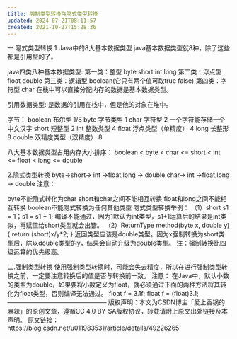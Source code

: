 ```yaml
---
title: 强制类型转换与隐式类型转换
updated: 2024-07-21T08:11:57
created: 2021-10-27T15:28:36
---
```


一.隐式类型转换
1.Java中的8大基本数据类型
java基本数据类型就8种，除了这些都是引用型的了。

java四类八种基本数据类型:
第一类：整型 byte short int long
第二类：浮点型 float double
第三类：逻辑型 boolean(它只有两个值可取true false)
第四类：字符型 char
在栈中可以直接分配内存的数据是基本数据类型。

引用数据类型:
是数据的引用在栈中，但是他的对象在堆中。

字节：
boolean 布尔型 1/8
byte 字节类型 1
char 字符型 2 一个字符能存储一个中文汉字
short 短整型 2
int 整数类型 4
float 浮点类型（单精度） 4
long 长整形 8
double 双精度类型（双精度） 8

八大基本数据类型占用内存大小排序：
boolean \< byte \< char \<= short \< int \<= float \< long \<= double

2.隐式类型转换
byte-\>short-\> int -\>float,long -\> double
char-\> int -\>float,long -\> double
注意：

byte不能隐式转化为char
short和char之间不能相互转换
float和long之间不能相互转换
boolean不能隐式转换为任何其他类型
隐式类型转换举例：
（1）short s1 = 1；s1 = s1 + 1;
编译不能通过，因为1默认为int类型，s1+1运算后的结果是int类似，再赋值给short类型就会出错。
（2）ReturnType method(byte x, double y) {
return (short)x/y\*2;
}
返回类型应该是double类型。因为x强制转换为short类型后，除以double类型的y，结果会自动升级为double类型。
注：强制转换比四级运算的优先级高。

二.强制类型转换
使用强制类型转换时，可能会失去精度，所以在进行强制类型转换之前，一定要注意转换后的值是否与转换前一致。
注意：
在Java中，默认小数的类型为double，如果要将小数定义为float，就必须通过下面的两种方法将其转化为float类型，否则编译无法通过。
float f = 3.1f;
float f = (float)3.1;
————————————————
版权声明：本文为CSDN博主「爱上香锅的麻辣」的原创文章，遵循CC 4.0 BY-SA版权协议，转载请附上原文出处链接及本声明。
原文链接：https://blog.csdn.net/u011983531/article/details/49226265
